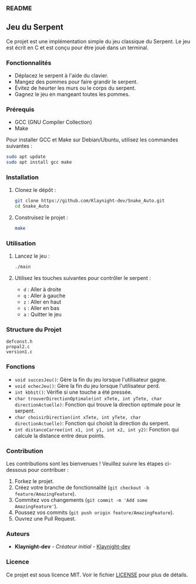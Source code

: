 ### README
## Jeu du Serpent

Ce projet est une implémentation simple du jeu classique du Serpent. Le jeu est écrit en C et est conçu pour être joué dans un terminal.

### Fonctionnalités

- Déplacez le serpent à l'aide du clavier.
- Mangez des pommes pour faire grandir le serpent.
- Évitez de heurter les murs ou le corps du serpent.
- Gagnez le jeu en mangeant toutes les pommes.

### Prérequis

- GCC (GNU Compiler Collection)
- Make

Pour installer GCC et Make sur Debian/Ubuntu, utilisez les commandes suivantes :
```sh
sudo apt update
sudo apt install gcc make
```

### Installation

1. Clonez le dépôt :
    ```sh
    git clone https://github.com/Klaynight-dev/Snake_Auto.git
    cd Snake_Auto
    ```

2. Construisez le projet :
    ```sh
    make
    ```

### Utilisation

1. Lancez le jeu :
    ```sh
    ./main
    ```

2. Utilisez les touches suivantes pour contrôler le serpent :
    - `d` : Aller à droite
    - `q` : Aller à gauche
    - `z` : Aller en haut
    - `s` : Aller en bas
    - `a` : Quitter le jeu

### Structure du Projet

```
defconst.h
propal2.c
version1.c
```

### Fonctions

- `void succesJeu()`: Gère la fin du jeu lorsque l'utilisateur gagne.
- `void echecJeu()`: Gère la fin du jeu lorsque l'utilisateur perd.
- `int kbhit()`: Vérifie si une touche a été pressée.
- `char trouverDirectionOptimale(int xTete, int yTete, char directionActuelle)`: Fonction qui trouve la direction optimale pour le serpent.
- `char choisirDirection(int xTete, int yTete, char directionActuelle)`: Fonction qui choisit la direction du serpent.
- `int distanceCarree(int x1, int y1, int x2, int y2)`: Fonction qui calcule la distance entre deux points.

### Contribution

Les contributions sont les bienvenues ! Veuillez suivre les étapes ci-dessous pour contribuer :

1. Forkez le projet.
2. Créez votre branche de fonctionnalité (`git checkout -b feature/AmazingFeature`).
3. Commitez vos changements (`git commit -m 'Add some AmazingFeature'`).
4. Poussez vos commits (`git push origin feature/AmazingFeature`).
5. Ouvrez une Pull Request.

### Auteurs

- **Klaynight-dev** - *Créateur initial* - [Klaynight-dev](https://github.com/Klaynight-dev)

### Licence

Ce projet est sous licence MIT. Voir le fichier [LICENSE](LICENSE) pour plus de détails.
